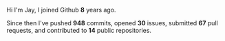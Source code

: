 Hi I'm Jay, I joined Github **8** years ago.

Since then I've pushed **948** commits, opened **30** issues, submitted **67** pull requests, and contributed to **14** public repositories.
